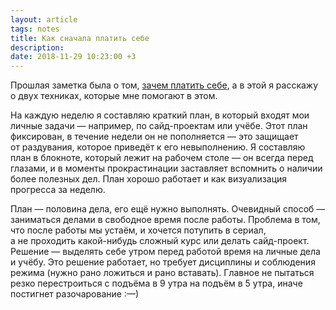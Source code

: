 ```yaml
---
layout: article
tags: notes
title: Как сначала платить себе
description:
date: 2018-11-29 10:23:00 +3
---
```

Прошлая заметка была о том, [зачем платить себе](/notes/2018-11-20-pay-yourself-first), а в этой я расскажу о двух техниках, которые мне помогают в этом.

На каждую неделю я составляю краткий план, в который входят мои личные задачи — например, по сайд-проектам или учёбе. Этот план фиксирован, в течение недели он не пополняется — это защищает от раздувания, которое приведёт к его невыполнению. Я составляю план в блокноте, который лежит на рабочем столе — он всегда перед глазами, и в моменты прокрастинации заставляет вспомнить о наличии более полезных дел. План хорошо работает и как визуализация прогресса за неделю.

План — половина дела, его ещё нужно выполнять. Очевидный способ — заниматься делами в свободное время после работы. Проблема в том, что после работы мы устаём, и хочется потупить в сериал, а не проходить какой-нибудь сложный курс или делать сайд-проект. Решение — выделять себе утром перед работой время на личные дела и учёбу. Это решение работает, но требует дисциплины и соблюдения режима (нужно рано ложиться и рано вставать). Главное не пытаться резко перестроиться с подъёма в 9 утра на подъём в 5 утра, иначе постигнет разочарование :—)
